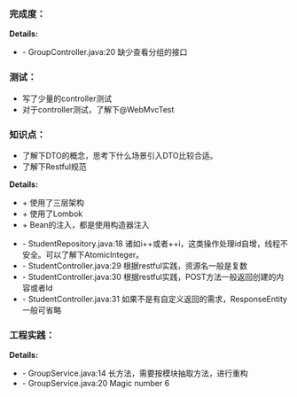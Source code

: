 ### 完成度：
__Details:__
- \- GroupController.java:20 缺少查看分组的接口

### 测试：
* 写了少量的controller测试
* 对于controller测试，了解下@WebMvcTest

### 知识点：
* 了解下DTO的概念，思考下什么场景引入DTO比较合适。
* 了解下Restful规范

__Details:__
+ \+ 使用了三层架构
+ \+ 使用了Lombok
+ \+ Bean的注入，都是使用构造器注入
- \- StudentRepository.java:18 诸如i++或者++i，这类操作处理id自增，线程不安全。可以了解下AtomicInteger。
- \- StudentController.java:29 根据restful实践，资源名一般是复数
- \- StudentController.java:30 根据restful实践，POST方法一般返回创建的内容或者Id
- \- StudentController.java:31 如果不是有自定义返回的需求，ResponseEntity一般可省略

### 工程实践：
__Details:__
- \- GroupService.java:14 长方法，需要按模块抽取方法，进行重构
- \- GroupService.java:20 Magic number 6



